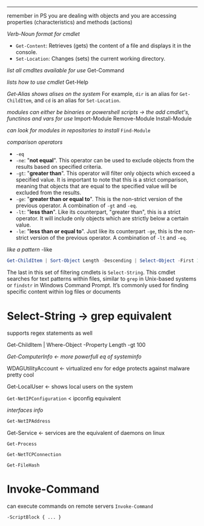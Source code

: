 ___


remember in PS you are dealing with objects and you are accessing 
properties (characteristics)
and 
methods (actions)

*Verb-Noun format for cmdlet*
- `Get-Content`: Retrieves (gets) the content of a file and displays it in the console.
- `Set-Location`: Changes (sets) the current working directory.


*list all cmdltes available for use*
Get-Command



*lists how to use cmdlet*
Get-Help



*Get-Alias shows alises on the system*
For example, `dir` is an alias for `Get-ChildItem`, and `cd` is an alias for `Set-Location`.




*modules can either be binaries or powershell scripts -> the add cmdlet's, functinos and vars for use*
Import-Module
Remove-Module
Install-Module


*can look for modules in repositories to install*
`Find-Module`



*comparison operators*
- `-eq`
- `-ne`: "**not equal**". This operator can be used to exclude objects from the results based on specified criteria.
- `-gt`: "**greater than**". This operator will filter only objects which exceed a specified value. It is important to note that this is a strict comparison, meaning that objects that are equal to the specified value will be excluded from the results.
- `-ge`: "**greater than or equal to**". This is the non-strict version of the previous operator. A combination of `-gt` and `-eq`.
- `-lt`: "**less than**". Like its counterpart, "greater than", this is a strict operator. It will include only objects which are strictly below a certain value.
- `-le`: "**less than or equal to**". Just like its counterpart `-ge`, this is the non-strict version of the previous operator. A combination of `-lt` and `-eq`.


 *like a pattern*
-like



```powershell
Get-ChildItem | Sort-Object Length -Descending | Select-Object -First 1
```


The last in this set of filtering cmdlets is `Select-String`. This cmdlet searches for text patterns within files, similar to `grep` in Unix-based systems or `findstr` in Windows Command Prompt. It’s commonly used for finding specific content within log files or documents


# Select-String -> grep equivalent

supports regex statements as well


Get-ChildItem | Where-Object -Property Length -gt 100



*Get-ComputerInfo <- more powerfull eq of systeminfo*


WDAGUtilityAccount <- virtualized env for edge protects against malware pretty cool

Get-LocalUser <- shows local users on the system

`Get-NetIPConfiguration` < ipconfig equivalent

*interfaces info*
```powershell
Get-NetIPAddress
```



Get-Service <- services are the equivalent of daemons on linux

`Get-Process`

`Get-NetTCPConnection`

`Get-FileHash`



# Invoke-Command

can execute commands on remote servers 
`Invoke-Command`

`-ScriptBlock { ... }`





